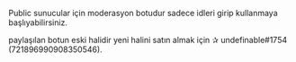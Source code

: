 Public sunucular için moderasyon botudur sadece idleri girip kullanmaya başlıyabilirsiniz.

paylaşılan botun eski halidir yeni halini satın almak için ✰  undefinable#1754 (721896990908350546).
